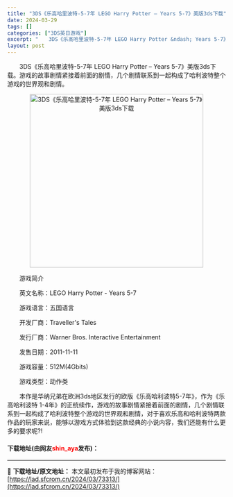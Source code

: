 ```yaml
---
title: "3DS《乐高哈里波特-5-7年 LEGO Harry Potter – Years 5-7》美版3ds下载"
date: 2024-03-29
tags: []
categories: ["3DS英日游戏"]
excerpt: "　　3DS《乐高哈里波特-5-7年 LEGO Harry Potter &ndash; Years 5-7》美版3ds下载。游戏的故事剧情紧接着前面的剧情，几个剧情联系到一起构成了哈利波特整个游戏的世界观和剧情。 　　游戏简介 　　英文名称：LEGO Harry Potter - Years 5-7&hellip;"
layout: post
---
```


 <p>　　3DS《乐高哈里波特-5-7年 LEGO Harry Potter &ndash; Years 5-7》美版3ds下载。游戏的故事剧情紧接着前面的剧情，几个剧情联系到一起构成了哈利波特整个游戏的世界观和剧情。</p> <p align="center"><img align="" border="0" src="https://lad.sfcrom.cn/wp-content/uploads/2024/03/20240329_660622fc2d0fb.jpg" width="400" alt="3DS《乐高哈里波特-5-7年 LEGO Harry Potter – Years 5-7》美版3ds下载" /></p> <p>　　游戏简介</p> <p>　　英文名称：LEGO Harry Potter - Years 5-7</p> <p>　　游戏语言：五国语言</p> <p>　　开发厂商：Traveller&#39;s Tales</p> <p>　　发行厂商：Warner Bros. Interactive Entertainment</p> <p>　　发售日期：2011-11-11</p> <p>　　游戏容量：512M(4Gbits)</p> <p>　　游戏类型：动作类</p> <p>　　本作是华纳兄弟在欧洲3ds地区发行的欧版《乐高哈利波特5-7年》，作为《乐高哈利波特 1-4年》的正统续作，游戏的故事剧情紧接着前面的剧情，几个剧情联系到一起构成了哈利波特整个游戏的世界观和剧情，对于喜欢乐高和哈利波特两款作品的玩家来说，能够以游戏方式体验到这款经典的小说内容，我们还能有什么更多的要求呢?!</p> <p><h4>下载地址(由网友<font color="red">shin_aya</font>发布)：</h4></p> 

---
📖 **下载地址/原文地址：** 本文最初发布于我的博客网站：[https://lad.sfcrom.cn/2024/03/73313/](https://lad.sfcrom.cn/2024/03/73313/)
